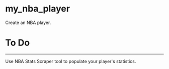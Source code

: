 my_nba_player
=============

Create an NBA player.

# To Do
-------
Use NBA Stats Scraper tool to populate your player's statistics.
